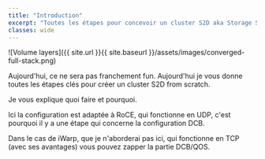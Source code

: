 ```yaml
---
title: "Introduction"
excerpt: "Toutes les étapes pour concevoir un cluster S2D aka Storage Spaces Direct."
classes: wide
---
```


![Volume layers]({{ site.url }}{{ site.baseurl }}/assets/images/converged-full-stack.png)

Aujourd'hui, ce ne sera pas franchement fun. Aujourd'hui je vous donne toutes les étapes clés pour créer un cluster S2D from scratch.

Je vous explique quoi faire et pourquoi.

Ici la configuration est adaptée à RoCE, qui fonctionne en UDP, c'est pourquoi il y a une étape qui concerne la configuration DCB.

Dans le cas de iWarp, que je n'aborderai pas ici, qui fonctionne en TCP (avec ses avantages) vous pouvez zapper la partie DCB/QOS.

